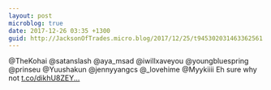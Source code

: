 ```yaml
---
layout: post
microblog: true
date: 2017-12-26 03:35 +1300
guid: http://JacksonOfTrades.micro.blog/2017/12/25/t945302031463362561.html
---
```

@TheKohai @satanslash @aya_msad @iwillxaveyou @youngbluespring @prinseu @Yuushakun @jennyyangcs @_lovehime @Myykiiii Eh sure why not [t.co/dikhU8ZEY...](https://t.co/dikhU8ZEY0)
